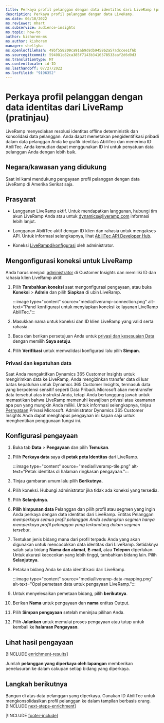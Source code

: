 ```yaml
---
title: Perkaya profil pelanggan dengan data identitas dari LiveRamp (pratinjau)
description: Perkaya profil pelanggan dengan data LiveRamp.
ms.date: 06/10/2022
ms.reviewer: mhart
ms.subservice: audience-insights
ms.topic: how-to
author: kishorem-ms
ms.author: kishorem
manager: shellyha
ms.openlocfilehash: 49bf558209ca91ab9d8db945862a57adccee1f6b
ms.sourcegitcommit: 594081c82ca385f7143b3416378533aaf2d6d0d3
ms.translationtype: MT
ms.contentlocale: id-ID
ms.lasthandoff: 07/27/2022
ms.locfileid: "9196352"
---
```

# <a name="enrich-customer-profiles-with-identity-data-from-liveramp-preview"></a>Perkaya profil pelanggan dengan data identitas dari LiveRamp (pratinjau)

LiveRamp menyediakan resolusi identitas offline deterministik dan konsolidasi data pelanggan. Anda dapat memetakan pengidentifikasi pribadi dalam data pelanggan Anda ke grafik identitas AbiliTec dan menerima ID AbiliTec. Anda kemudian dapat menggunakan ID ini untuk penyatuan data pelanggan Anda dengan lebih baik.

## <a name="supported-countriesregions"></a>Negara/kawasan yang didukung

Saat ini kami mendukung pengayaan profil pelanggan dengan data LiveRamp di Amerika Serikat saja.

## <a name="prerequisites"></a>Prasyarat

- Langganan LiveRamp aktif. Untuk mendapatkan langganan, hubungi tim akun LiveRamp Anda atau untuk [dynamics@liveramp.com](mailto:dynamics@liveramp.com) informasi lebih lanjut.

- Langganan AbiliTec aktif dengan ID klien dan rahasia untuk mengakses API. Untuk informasi selengkapnya, lihat [AbiliTec API Developer Hub](https://developers.liveramp.com/abilitec-api/).

- Koneksi [LiveRamp](connections.md)[dikonfigurasi](#configure-the-connection-for-liveramp) oleh administrator.

## <a name="configure-the-connection-for-liveramp"></a>Mengonfigurasi koneksi untuk LiveRamp

Anda harus menjadi [administrator](permissions.md#admin) di Customer Insights dan memiliki ID dan rahasia klien LiveRamp aktif.

1. Pilih **Tambahkan koneksi** saat mengonfigurasi pengayaan, atau buka **Koneksi** > **Admin** dan pilih **Siapkan** di ubin LiveRamp.

   :::image type="content" source="media/liveramp-connection.png" alt-text="Panel konfigurasi untuk menyiapkan koneksi ke layanan LiveRamp AbiliTec.":::

1. Masukkan nama untuk koneksi dan ID klien LiveRamp yang valid serta rahasia.

1. Baca dan berikan persetujuan Anda untuk [privasi dan kesesuaian Data](#data-privacy-and-compliance) dengan memilih **Saya setuju**.

1. Pilih **Verifikasi** untuk memvalidasi konfigurasi lalu pilih **Simpan**.

### <a name="data-privacy-and-compliance"></a>Privasi dan kepatuhan data

Saat Anda mengaktifkan Dynamics 365 Customer Insights untuk mengirimkan data ke LiveRamp, Anda mengizinkan transfer data di luar batas kepatuhan untuk Dynamics 365 Customer Insights, termasuk data yang berpotensi sensitif seperti Data Pribadi. Microsoft akan mentransfer data tersebut atas instruksi Anda, tetapi Anda bertanggung jawab untuk memastikan bahwa LiveRamp memenuhi kewajiban privasi atau keamanan apa pun yang mungkin Anda miliki. Untuk informasi selengkapnya, tinjau [Pernyataan](https://go.microsoft.com/fwlink/?linkid=396732) Privasi Microsoft. Administrator Dynamics 365 Customer Insights Anda dapat menghapus pengayaan ini kapan saja untuk menghentikan penggunaan fungsi ini.

## <a name="configure-the-enrichment"></a>Konfigurasi pengayaan

1. Buka tab **Data** > **Pengayaan** dan pilih **Temukan**.

1. Pilih **Perkaya data** saya di **petak peta Identitas** dari LiveRamp.

   :::image type="content" source="media/liveramp-tile.png" alt-text="Petak identitas di halaman ringkasan pengayaan.":::

1. Tinjau gambaran umum lalu pilih **Berikutnya**.

1. Pilih koneksi. Hubungi administrator jika tidak ada koneksi yang tersedia.

1. Pilih **Selanjutnya**.

1. **Pilih himpunan data** Pelanggan dan pilih profil atau segmen yang ingin Anda perkaya dengan data identitas dari LiveRamp. Entitas Pelanggan *memperkaya semua profil pelanggan Anda sedangkan segmen hanya memperkaya profil pelanggan yang terkandung dalam segmen tersebut*.

1. Tentukan jenis bidang mana dari profil terpadu Anda yang akan digunakan untuk mencocokkan data identitas dari LiveRamp. Setidaknya salah satu bidang **Nama dan alamat**, **E-mail**, atau **Telepon** diperlukan. Untuk akurasi kecocokan yang lebih tinggi, tambahkan bidang lain. Pilih **Selanjutnya**.

1. Petakan bidang Anda ke data identifikasi dari LiveRamp.

   :::image type="content" source="media/liveramp-data-mapping.png" alt-text="Opsi pemetaan data untuk pengayaan LiveRamp.":::

1. Untuk menyelesaikan pemetaan bidang, pilih **berikutnya**.

1. Berikan **Nama** untuk pengayaan dan **nama** entitas Output.

1. Pilih **Simpan pengayaan** setelah meninjau pilihan Anda.

1. Pilih **Jalankan** untuk memulai proses pengayaan atau tutup untuk kembali ke **halaman Pengayaan**.

## <a name="view-enrichment-results"></a>Lihat hasil pengayaan

[!INCLUDE [enrichment-results](includes/enrichment-results.md)]

Jumlah **pelanggan yang diperkaya oleh lapangan** memberikan penelusuran ke dalam cakupan setiap bidang yang diperkaya.

## <a name="next-steps"></a>Langkah berikutnya

Bangun di atas data pelanggan yang diperkaya. Gunakan ID AbiliTec untuk mengkonsolidasikan profil pelanggan ke dalam tampilan berbasis orang.
[!INCLUDE [next-steps-enrichment](includes/next-steps-enrichment.md)]

[!INCLUDE [footer-include](includes/footer-banner.md)]
